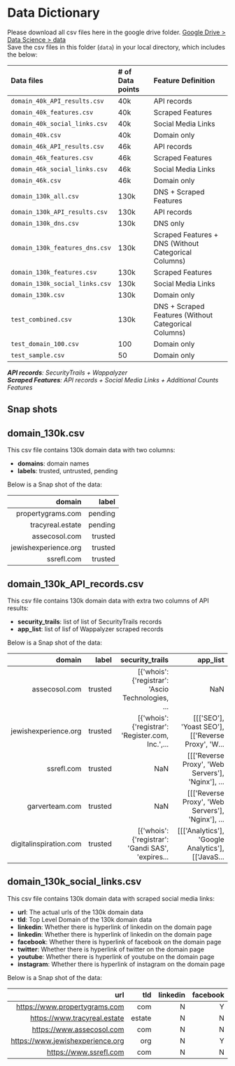 # Data Dictionary

Please download all csv files here in the google drive folder. [Google Drive > Data Science > data](https://drive.google.com/drive/folders/1eImejP0Yh5Wf0pd1PAfwiVDReUCgM45a)<br/>
Save the csv files in this folder (`data`) in your local directory, which includes the below:

| __Data files__   |  __# of Data points__ | __Feature Definition__ |
|:------|:------|:------|
| `domain_40k_API_results.csv` | 40k | API records |
| `domain_40k_features.csv`| 40k | Scraped Features |
| `domain_40k_social_links.csv` | 40k | Social Media Links |
| `domain_40k.csv` | 40k | Domain only |
| `domain_46k_API_results.csv` | 46k | API records |
| `domain_46k_features.csv` | 46k | Scraped Features |
| `domain_46k_social_links.csv` | 46k | Social Media Links |
| `domain_46k.csv` | 46k | Domain only |
| `domain_130k_all.csv` | 130k | DNS + Scraped Features |
| `domain_130k_API_results.csv` | 130k | API records |
| `domain_130k_dns.csv` | 130k | DNS only |
| `domain_130k_features_dns.csv` | 130k | Scraped Features + DNS (Without Categorical Columns) |
| `domain_130k_features.csv` | 130k | Scraped Features |
| `domain_130k_social_links.csv` | 130k | Social Media Links |
| `domain_130k.csv` | 130k | Domain only |
| `test_combined.csv` | 130k | DNS + Scraped Features (Without Categorical Columns)|
| `test_domain_100.csv` | 100 | Domain only |
| `test_sample.csv` | 50 | Domain only |

*__API records__: SecurityTrails + Wappalyzer*<br/>
*__Scraped Features__: API records + Social Media Links + Additional Counts Features*  

## Snap shots

## domain_130k.csv

This csv file contains 130k domain data with two columns:

* __domains__: domain names
* __labels__: trusted, untrusted, pending

Below is a Snap shot of the data:

| __domain__   |  __label__ |
|------:|------:|
| propertygrams.com |  pending |
| tracyreal.estate	 | pending |
| assecosol.com | trusted |
| jewishexperience.org  | trusted |
| ssrefl.com  | trusted |

## domain_130k_API_records.csv

This csv file contains 130k domain data with extra two columns of API results:

* __security_trails__: list of list of SecurityTrails records
* __app_list__: list of lisf of Wappalyzer scraped records

Below is a Snap shot of the data:

| __domain__   |  __label__ | __security_trails__ | __app_list__ |
|------:|------:|------:|------:|
| assecosol.com | trusted | \[{'whois': {'registrar': 'Ascio Technologies, ... | NaN |
| jewishexperience.org | trusted | \[{'whois': {'registrar': 'Register.com, Inc.',... | \[\[\['SEO'], 'Yoast SEO'], \[\['Reverse Proxy', 'W... |
| ssrefl.com | trusted | NaN | \[\[\['Reverse Proxy', 'Web Servers'], 'Nginx'], ... |
| garverteam.com | trusted | NaN | \[\[\['Reverse Proxy', 'Web Servers'], 'Nginx'], ... |
| digitalinspiration.com | trusted | \[{'whois': {'registrar': 'Gandi SAS', 'expires...	| \[\[\['Analytics'], 'Google Analytics'], \[\['JavaS...|

## domain_130k_social_links.csv

This csv file contains 130k domain data with scraped social media links:

* __url__: The actual urls of the 130k domain data
* __tld__: Top Level Domain of the 130k domain data
* __linkedin__: Whether there is hyperlink of linkedin on the domain page
* __linkedin__: Whether there is hyperlink of linkedin on the domain page
* __facebook__: Whether there is hyperlink of facebook on the domain page
* __twitter__: Whether there is hyperlink of twitter on the domain page
* __youtube__: Whether there is hyperlink of youtube on the domain page
* __instagram__: Whether there is hyperlink of instagram on the domain page

Below is a Snap shot of the data:

| __url__   |  __tld__ | __linkedin__ | __facebook__ | __twitter__ | __youtube__ | __instagram__ |
|------:|------:|------:|------:|------:|------:|------:|
| https://www.propertygrams.com | com | N | Y | Y | N | N |
| https://www.tracyreal.estate | estate | N | N | N | N | N |
| https://www.assecosol.com | com | N | N | N | N | N |
| https://www.jewishexperience.org | org | N | Y | Y | Y | Y |
| https://www.ssrefl.com | com | N | N | N | N | N |
